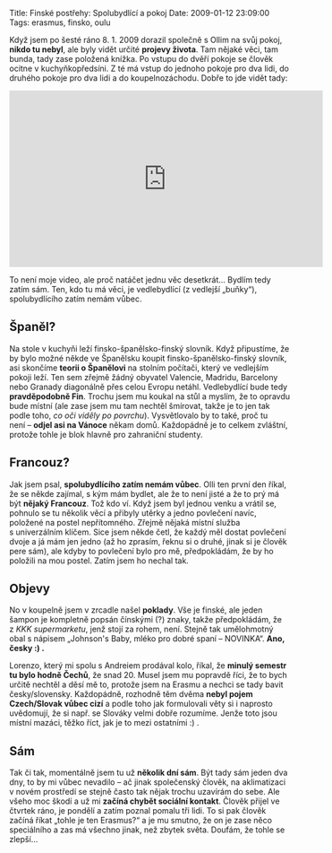 Title: Finské postřehy: Spolubydlící a pokoj
Date: 2009-01-12 23:09:00
Tags: erasmus, finsko, oulu

Když jsem po šesté ráno 8. 1. 2009 dorazil společně s Ollim na svůj
pokoj, **nikdo tu nebyl**, ale byly vidět určité
**projevy života**. Tam nějaké věci, tam bunda, tady zase položená
knížka. Po vstupu do dvěří pokoje se člověk ocitne
v kuchyňkopředsíni. Z té má vstup do jednoho pokoje pro dva lidi,
do druhého pokoje pro dva lidi a do koupelnozáchodu. Dobře to jde
vidět tady:

<iframe width="560" height="315" src="https://www.youtube.com/embed/-7rvR9fjpHU" frameborder="0" allowfullscreen></iframe>

To není moje video, ale proč natáčet jednu věc desetkrát… Bydlím
tedy zatím sám. Ten, kdo tu má věci, je vedlebydlící (z vedlejší
„buňky“), spolubydlícího zatím nemám vůbec.

## Španěl?

Na stole v kuchyňi leží finsko-španělsko-finský slovník. Když
připustíme, že by bylo možné někde ve Španělsku koupit
finsko-španělsko-finský slovník, asi skončíme
**teorii o Španělovi** na stolním počítači, který ve vedlejším
pokoji leží. Ten sem zřejmě žádný obyvatel Valencie, Madridu,
Barcelony nebo Granady diagonálně přes celou Evropu netáhl.
Vedlebydlící bude tedy **pravděpodobně Fin**. Trochu jsem mu koukal
na stůl a myslím, že to opravdu bude místní (ale zase jsem mu tam
nechtěl šmírovat, takže je to jen tak podle toho,
*co oči viděly po povrchu*). Vysvětlovalo by to také, proč tu
není – **odjel asi na Vánoce** někam domů. Každopádně je to celkem
zvláštní, protože tohle je blok hlavně pro zahraniční studenty.

## Francouz?

Jak jsem psal, **spolubydlícího zatím nemám vůbec**. Olli ten první
den říkal, že se někde zajímal, s kým mám bydlet, ale že to není
jisté a že to prý má být **nějaký Francouz**. Tož kdo ví. Když jsem
byl jednou venku a vrátil se, pohnulo se tu několik věcí a přibyly
utěrky a jedno povlečení navíc, položené na postel nepřítomného.
Zřejmě nějaká místní služba s univerzálním klíčem. Sice jsem někde
četl, že každý měl dostat povlečení dvoje a já mám jen jedno (až ho
zprasím, řeknu si o druhé, jinak si je člověk pere sám), ale kdyby
to povlečení bylo pro mě, předpokládám, že by ho položili na mou
postel. Zatím jsem ho nechal tak.

## Objevy

No v koupelně jsem v zrcadle našel **poklady**. Vše je finské, ale
jeden šampon je kompletně popsán čínskými (?) znaky, takže
předpokládám, že z *KKK supermarketu*, jenž stojí za rohem, není.
Stejně tak umělohmotný obal s nápisem „Johnson's Baby, mléko pro
dobré spaní – NOVINKA“. **Ano, česky :) .**

Lorenzo, který mi spolu s Andreiem prodával kolo, říkal, že
**minulý semestr tu bylo hodně Čechů**, že snad 20. Musel jsem mu
popravdě říci, že to bych určitě nechtěl a děsí mě to, protože jsem
na Erasmu a nechci se tady bavit česky/slovensky. Každopádně,
rozhodně těm dvěma **nebyl pojem Czech/Slovak vůbec cizí** a podle
toho jak formulovali věty si i naprosto uvědomují, že si např. se
Slováky velmi dobře rozumíme. Jenže toto jsou místní mazáci, těžko
říct, jak je to mezi ostatními :) .

## Sám

Tak či tak, momentálně jsem tu už **několik dní sám**. Být tady sám
jeden dva dny, to by mi vůbec nevadilo – ač jinak společenský
člověk, na aklimatizaci v novém prostředí se stejně často tak nějak
trochu uzavírám do sebe. Ale všeho moc škodí a už mi
**začíná chybět sociální kontakt**. Člověk přijel ve čtvrtek ráno,
je pondělí a zatím poznal pomalu tři lidi. To si pak člověk začíná
říkat „tohle je ten Erasmus?“ a je mu smutno, že on je zase něco
speciálního a zas má všechno jinak, než zbytek světa. Doufám, že
tohle se zlepší…